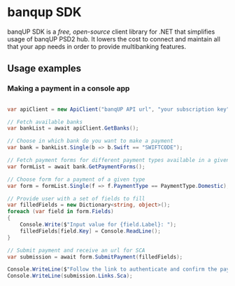 # banqup SDK

banqUP SDK is a _free, open-source_ client library for .NET that simplifies usage of banqUP PSD2 hub. It lowers the cost to connect and maintain all that your app needs in order to provide multibanking features. 

## Usage examples

### Making a payment in a console app
```csharp

var apiClient = new ApiClient("banqUP API url", "your subscription key");

// Fetch available banks
var bankList = await apiClient.GetBanks();

// Choose in which bank do you want to make a payment
var bank = bankList.Single(b => b.Swift == "SWIFTCODE");

// Fetch payment forms for different payment types available in a given bank
var formList = await bank.GetPaymentForms();

// Choose form for a payment of a given type
var form = formList.Single(f => f.PaymentType == PaymentType.Domestic);

// Provide user with a set of fields to fill
var filledFields = new Dictionary<string, object>();
foreach (var field in form.Fields)
{
	Console.Write($"Input value for {field.Label}: ");
	filledFields[field.Key] = Console.ReadLine();
}

// Submit payment and receive an url for SCA
var submission = await form.SubmitPayment(filledFields);

Console.WriteLine($"Follow the link to authenticate and confirm the payment:");
Console.WriteLine(submission.Links.Sca);
```
